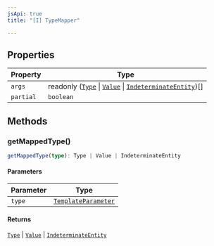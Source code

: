 ```yaml
---
jsApi: true
title: "[I] TypeMapper"

---
```

## Properties

| Property | Type |
| ------ | ------ |
| `args` | readonly ([`Type`](../type-aliases/Type.md) \| [`Value`](../type-aliases/Value.md) \| [`IndeterminateEntity`](IndeterminateEntity.md))[] |
| `partial` | `boolean` |

## Methods

### getMappedType()

```ts
getMappedType(type): Type | Value | IndeterminateEntity
```

#### Parameters

| Parameter | Type |
| ------ | ------ |
| `type` | [`TemplateParameter`](TemplateParameter.md) |

#### Returns

[`Type`](../type-aliases/Type.md) \| [`Value`](../type-aliases/Value.md) \| [`IndeterminateEntity`](IndeterminateEntity.md)
